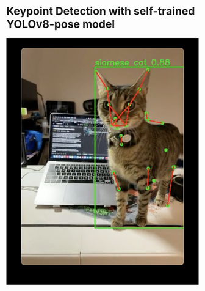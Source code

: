 # Keypoint Detection with self-trained YOLOv8-pose model

[![Watch the Video](testSample/testThumbnail.jpg)](https://drive.google.com/file/d/1AADeKNMRD-QUegoeyLB6-QXxmpUSSAiI/view?usp=sharing)


